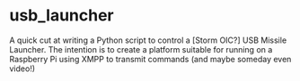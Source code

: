 usb_launcher
============

A quick cut at writing a Python script to control a [Storm OIC?] USB Missile Launcher. The intention is to create a platform suitable for running on a Raspberry Pi using XMPP to transmit commands (and maybe someday even video!)
